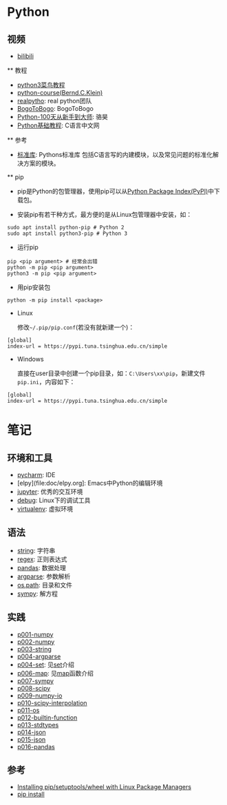 # Python

## 视频
- [bilibili](https://www.bilibili.com/video/av39110187/?spm_id_from=333.788.videocard.5)

** 教程 
- [python3菜鸟教程](http://www.runoob.com/python3/python3-tutorial.html)
- [python-course(Bernd.C.Klein)](https://www.python-course.eu/index.php) 
- [realpytho](https://realpython.com): real python团队
- [BogoToBogo](https://www.bogotobogo.com/python/pytut.php): BogoToBogo
- [Python-100天从新手到大师](https://github.com/jackfrued/Python-100-Days): 骆昊
- [Python基础教程](http://c.biancheng.net/python/): C语言中文网
  
** 参考 
- [标准库](https://docs.python.org/3/library/index.html): Pythons标准库
  包括C语言写的内建模块，以及常见问题的标准化解决方案的模块。
  
** pip

- pip是Python的包管理器，使用pip可以从[Python Package
  Index(PyPI)](pypi.org)中下载包。

- 安装pip有若干种方式，最方便的是从Linux包管理器中安装，如：

```
sudo apt install python-pip # Python 2
sudo apt install python3-pip # Python 3
```

- 运行pip

```
pip <pip argument> # 经常会出错
python -m pip <pip argument>
python3 -m pip <pip argument>
```

- 用pip安装包

```
python -m pip install <package>
```

- Linux

    修改`~/.pip/pip.conf`(若没有就新建一个)：

```
[global]
index-url = https://pypi.tuna.tsinghua.edu.cn/simple
```

- Windows

    直接在user目录中创建一个pip目录，如：`C:\Users\xx\pip`，新建文件`pip.ini`，内容如下：

```
[global]
index-url = https://pypi.tuna.tsinghua.edu.cn/simple
```

# 笔记 

## 环境和工具

- [pycharm](file:doc/pycharm.org): IDE
- [elpy](file:doc/elpy.org]: Emacs中Python的编辑环境
- [jupyter](file:doc/jupyter.org): 优秀的交互环境
- [debug](file:doc/debug.org): Linux下的调试工具
- [virtualenv](file:doc/virtualenv.org): 虚拟环境

## 语法

- [string](file:doc/string.org): 字符串
- [regex](file:doc/regex.org): 正则表达式 
- [pandas](file:doc/pandas.org): 数据处理
- [argparse](file:doc/argparse.org): 参数解析
- [os.path](file:doc/os-path.org): 目录和文件
- [sympy](file:doc/sympy.org): 解方程

## 实践

- [p001-numpy](./practice/p001-numpy.py)
- [p002-numpy](practice/p002-numpy.py)
- [p003-string](practice/p003-string.py)
- [p004-argparse](practice/p004-argparse.py)
- [p004-set](practice/p005-set.py): 见[set](https://www.programiz.com/python-programming/set)介绍
- [p006-map](practice/p006-map.py): 见[map](https://www.geeksforgeeks.org/python-map-function/)函数介绍
- [p007-sympy](practice/p007-sympy.py)
- [p008-scipy](practice/p008-scipy.py)
- [p009-numpy-io](practice/p009-numpy-io.py)
- [p010-scipy-interpolation](ractice/p010-scipy-interpolation.py)
- [p011-os](practice/p011-os.py)
- [p012-builtin-function](practice/p012-builtin-function.py)
- [p013-stdtypes](practice/p013-stdtypes.py)
- [p014-json](practice/p014-json.py)
- [p015-json](practice/p015-nestlist.py)
- [p016-pandas](practice/p016-pandas.py)
    
## 参考

- [Installing pip/setuptools/wheel with Linux Package Managers](https://packaging.python.org/guides/installing-using-linux-tools/#installing-pip-setuptools-wheel-with-linux-package-managers)
- [pip install](https://pip.pypa.io/en/stable/reference/pip_install/)